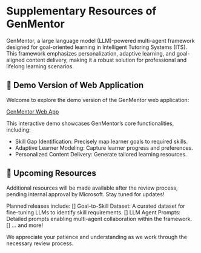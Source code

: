# Supplementary Resources of GenMentor

GenMentor, a large language model (LLM)-powered multi-agent framework designed for goal-oriented learning in Intelligent Tutoring Systems (ITS). This framework emphasizes personalization, adaptive learning, and goal-aligned content delivery, making it a robust solution for professional and lifelong learning scenarios.

## 🚀 Demo Version of Web Application

Welcome to explore the demo version of the GenMentor web application:

[GenMentor Web App](https://gen-mentor.streamlit.app/)

This interactive demo showcases GenMentor’s core functionalities, including:

- Skill Gap Identification: Precisely map learner goals to required skills.
- Adaptive Learner Modeling: Capture learner progress and preferences.
- Personalized Content Delivery: Generate tailored learning resources.

## 📅 Upcoming Resources

Additional resources will be made available after the review process, pending internal approval by Microsoft. Stay tuned for updates!

Planned releases include:
[] Goal-to-Skill Dataset: A curated dataset for fine-tuning LLMs to identify skill requirements.
[] LLM Agent Prompts: Detailed prompts enabling multi-agent collaboration within the framework.
[] ... and more!

We appreciate your patience and understanding as we work through the necessary review process.
